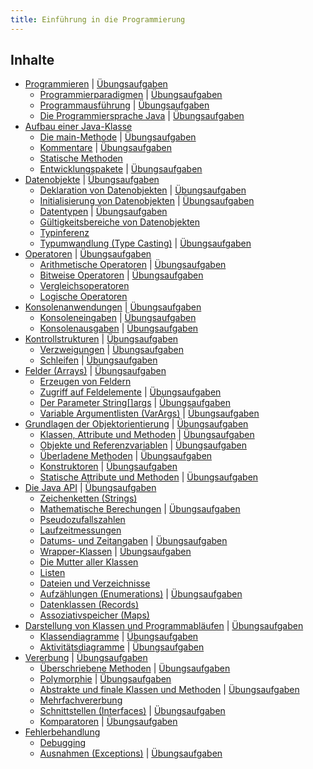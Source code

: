 ```yaml
---
title: Einführung in die Programmierung
---
```


## Inhalte
- [Programmieren](coding/coding.md) \| [Übungsaufgaben](coding/exercises/coding.md)
    - [Programmierparadigmen](coding/programming-paradigms.md) \| [Übungsaufgaben](coding/exercises/programming-paradigms.md)
    - [Programmausführung](coding/program-execution.md) \| [Übungsaufgaben](coding/exercises/program-execution.md)
    - [Die Programmiersprache Java](coding/java.md) \| [Übungsaufgaben](coding/exercises/java.md)
- [Aufbau einer Java-Klasse](class-structure/class-structure.md)
    - [Die main-Methode](class-structure/main-method.md) \| [Übungsaufgaben](class-structure/exercises/main-method.md)
    - [Kommentare](class-structure/comments.md) \| [Übungsaufgaben](class-structure/exercises/comments.md)
    - [Statische Methoden](class-structure/static-methods.md)
    - [Entwicklungspakete](class-structure/packages.md) \| [Übungsaufgaben](class-structure/exercises/packages.md)
- [Datenobjekte](data-objects/data-objects.md) \| [Übungsaufgaben](data-objects/exercises/data-objects.md)
    - [Deklaration von Datenobjekten](data-objects/declaration.md) \| [Übungsaufgaben](data-objects/exercises/declaration.md)
    - [Initialisierung von Datenobjekten](data-objects/initialization.md) \| [Übungsaufgaben](data-objects/exercises/initialization.md)
    - [Datentypen](data-objects/data-types.md) \| [Übungsaufgaben](data-objects/exercises/data-types.md)
    - [Gültigkeitsbereiche von Datenobjekten](data-objects/scope.md)
    - [Typinferenz](data-objects/type-inference.md)
    - [Typumwandlung (Type Casting)](data-objects/type-casting.md) \| [Übungsaufgaben](data-objects/exercises/type-casting.md)
- [Operatoren](operators/operators.md) \| [Übungsaufgaben](operators/exercises/operators.md)
    - [Arithmetische Operatoren](operators/arithmetic-operators.md) \| [Übungsaufgaben](operators/exercises/arithmetic-operators.md)
    - [Bitweise Operatoren](operators/bitwise-operators.md) \| [Übungsaufgaben](operators/exercises/bitwise-operators.md)
    - [Vergleichsoperatoren](operators/comparison-operators.md) 
    - [Logische Operatoren](operators/logical-operators.md)
- [Konsolenanwendungen](console-applications/console-applications.md) \| [Übungsaufgaben](console-applications/exercises/console-applications.md)
    - [Konsoleneingaben](console-applications/system-in.md) \| [Übungsaufgaben](console-applications/exercises/system-in.md)
    - [Konsolenausgaben](console-applications/system-out.md) \| [Übungsaufgaben](console-applications/exercises/system-out.md)
- [Kontrollstrukturen](control-structures/control-structures.md) \| [Übungsaufgaben](control-structures/exercises/control-structures.md)
    - [Verzweigungen](control-structures/cases.md) \| [Übungsaufgaben](control-structures/exercises/cases.md)
    - [Schleifen](control-structures/loops.md) \| [Übungsaufgaben](control-structures/exercises/loops.md)
- [Felder (Arrays)](arrays/arrays.md) \| [Übungsaufgaben](arrays/exercises/arrays.md)
    - [Erzeugen von Feldern](arrays/array-creation.md)
    - [Zugriff auf Feldelemente](arrays/element-access.md) \| [Übungsaufgaben](arrays/exercises/element-access.md)
    - [Der Parameter String\[\]args](arrays/string-args.md) \| [Übungsaufgaben](arrays/exercises/string-args.md)
    - [Variable Argumentlisten (VarArgs)](arrays/var-args.md) \| [Übungsaufgaben](arrays/exercises/var-args.md)
- [Grundlagen der Objektorientierung](oo/oo.md) \| [Übungsaufgaben](oo/exercises/oo.md)
    - [Klassen, Attribute und Methoden](oo/classes-attributes-and-methods.md) \| [Übungsaufgaben](oo/exercises/classes-attributes-and-methods.md)
    - [Objekte und Referenzvariablen](oo/objects-and-references.md) \| [Übungsaufgaben](oo/exercises/objects-and-references.md)
    - [Überladene Methoden](oo/overloaded-methods.md) \| [Übungsaufgaben](oo/exercises/overloaded-methods.md)
    - [Konstruktoren](oo/constructors.md) \| [Übungsaufgaben](oo/exercises/constructors.md)
    - [Statische Attribute und Methoden](oo/static-attributes-and-methods.md) \| [Übungsaufgaben](oo/exercises/static-attributes-and-methods.md)
- [Die Java API](java-api/java-api.md) \| [Übungsaufgaben](java-api/exercises/java-api.md)
    - [Zeichenketten (Strings)](java-api/strings.md)
    - [Mathematische Berechungen](java-api/maths.md) \| [Übungsaufgaben](java-api/exercises/maths.md)
    - [Pseudozufallszahlen](java-api/randoms.md)
    - [Laufzeitmessungen](java-api/runtimes.md)
    - [Datums- und Zeitangaben](java-api/dates-and-times.md) \| [Übungsaufgaben](java-api/exercises/dates-and-times.md)
    - [Wrapper-Klassen](java-api/wrappers.md) \| [Übungsaufgaben](java-api/exercises/wrappers.md)
    - [Die Mutter aller Klassen](java-api/object.md)
    - [Listen](java-api/lists.md)
    - [Dateien und Verzeichnisse](java-api/files.md)
    - [Aufzählungen (Enumerations)](java-api/enums.md) \| [Übungsaufgaben](java-api/exercises/enums.md)
    - [Datenklassen (Records)](java-api/records.md)
    - [Assoziativspeicher (Maps)](java-api/maps.md)
- [Darstellung von Klassen und Programmabläufen](uml/uml.md) \| [Übungsaufgaben](uml/exercises/uml.md)
    - [Klassendiagramme](uml/class-diagrams.md) \| [Übungsaufgaben](uml/exercises/class-diagrams.md)
    - [Aktivitätsdiagramme](uml/activity-diagrams.md) \| [Übungsaufgaben](uml/exercises/activity-diagrams.md)
- [Vererbung](inheritance/inheritance.md) \| [Übungsaufgaben](inheritance/exercises/inheritance.md)
    - [Überschriebene Methoden](inheritance/overrided-methods.md) \| [Übungsaufgaben](inheritance/exercises/overrided-methods.md)
    - [Polymorphie](inheritance/polymorphie.md) \| [Übungsaufgaben](inheritance/exercises/polymorphie.md)
    - [Abstrakte und finale Klassen und Methoden](inheritance/abstract-and-final.md) \| [Übungsaufgaben](inheritance/exercises/abstract-and-final.md)
    - [Mehrfachvererbung](inheritance/multiple-inheritance.md)
    - [Schnittstellen (Interfaces)](inheritance/interfaces.md) \| [Übungsaufgaben](inheritance/exercises/interfaces.md)
    - [Komparatoren](inheritance/comparators.md) \| [Übungsaufgaben](inheritance/exercises/comparators.md)
- [Fehlerbehandlung](bugs/bugs.md)
    - [Debugging](bugs/debugging.md)
    - [Ausnahmen (Exceptions)](bugs/exceptions.md) \| [Übungsaufgaben](bugs/exercises/exceptions.md)
